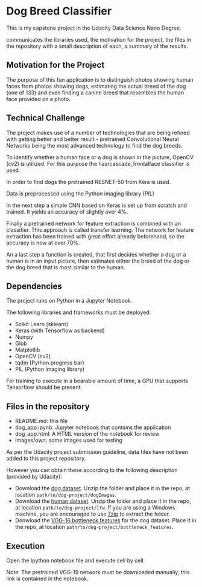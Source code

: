 # Dog Breed Classifier

This is my capstone project in the Udacity Data Science Nano Degree.

communicates the libraries used, the motivation for the project, the files in the repository with a small description of each, a summary of the results.

## Motivation for the Project

The purpose of this fun application is to distinguish photos showing human faces from photos showing dogs, estimating the actual breed of the dog (one of 133) and even finding a canine breed that resembles the human face provided on a photo.

## Technical Challenge

The project makes use of a number of technologies that are being refined with getting better and better result -  pretrained Convolutional Neural Networks being the most advanced technology to find the dog breeds.

To identify whether a human face or a dog is shown in the picture, OpenCV (cv2) is utilized. For this purpose the haarcascade_frontalface classifier is used.

In order to find dogs the pretrained RESNET-50 from Kera is used.

Data is preprocessed using the Python imaging library (PIL)

In the next step a simple CNN based on Keras is set up from scratch and trained. It yields an accuracy of slightly over 4%.

Finally a pretrained network for feature extraction is combined with an classifier. This approach is called transfer learning. The network for feature extraction has been trained with great effort already beforehand, so the accuracy is now at over 70%.

An a last step a function is created, that first decides whether a dog or a human is in an input picture, then estimates either the breed of the dog or the dog breed that is most similar to the human.

## Dependencies

The project runs on Python in a Jupyter Notebook.

The following libraries and frameworks must be deployed:

- Scikit Learn (sklearn)
- Keras (with Tensorflow as backend)
- Numpy
- Glob
- Matplotlib
- OpenCV (cv2)
- tqdm (Python progress bar)
- PIL (Python imaging library)

For training to execute in a bearable amount of time, a GPU that supports Tensorflow should be present.

## Files in the repository

- README.md: this file
- dog_app.ipynb: Jupyter notebook that contains the application
- dog_app.html: A HTML version of the notebook for review
- images/own: some images used for testing

As per the Udacity project submission guideline, data files have not been added to this project repository.

However you can obtain these according to the following description (provided by Udacity):

- Download the [dog dataset](https://s3-us-west-1.amazonaws.com/udacity-aind/dog-project/dogImages.zip).  Unzip the folder and place it in the repo, at location `path/to/dog-project/dogImages`. 
- Download the [human dataset](https://s3-us-west-1.amazonaws.com/udacity-aind/dog-project/lfw.zip).  Unzip the folder and place it in the repo, at location `path/to/dog-project/lfw`.  If you are using a Windows machine, you are encouraged to use [7zip](http://www.7-zip.org/) to extract the folder. 
- Donwload the [VGG-16 bottleneck features](https://s3-us-west-1.amazonaws.com/udacity-aind/dog-project/DogVGG16Data.npz) for the dog dataset.  Place it in the repo, at location `path/to/dog-project/bottleneck_features`.

## Execution

Open the Ipython notebook file and execute cell by cell.

Note: The pretrained VGG-19 network must be downloaded manually, this link is contained in the notebook.